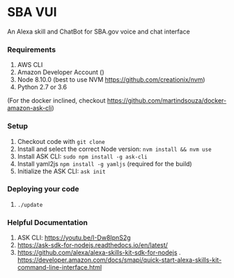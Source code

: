 # SBA VUI

An Alexa skill and ChatBot for SBA.gov voice and chat interface

### Requirements
1. AWS CLI
2. Amazon Developer Account ()
3. Node 8.10.0 (best to use NVM https://github.com/creationix/nvm)
4. Python 2.7 or 3.6

(For the docker inclined, checkout https://github.com/martindsouza/docker-amazon-ask-cli)

### Setup
1. Checkout code with `git clone`
1. Install and select the correct Node version: `nvm install && nvm use`
1. Install ASK CLI: `sudo npm install -g ask-cli` 
1. Install yaml2js `npm install -g yamljs` (required for the build)
1. Initialize the ASK CLI: `ask init`

### Deploying your code
1. `./update`

### Helpful Documentation
1. ASK CLI: https://youtu.be/I-Dw8IpnS2g
1. https://ask-sdk-for-nodejs.readthedocs.io/en/latest/
1. https://github.com/alexa/alexa-skills-kit-sdk-for-nodejs
. https://developer.amazon.com/docs/smapi/quick-start-alexa-skills-kit-command-line-interface.html